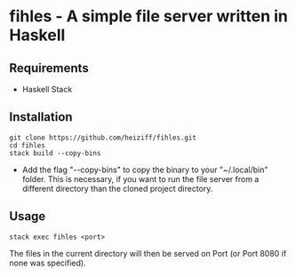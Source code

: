 # fihles - A simple file server written in Haskell

Requirements
------------
- Haskell Stack

Installation
------------
    git clone https://github.com/heiziff/fihles.git
    cd fihles
    stack build --copy-bins


- Add the flag "--copy-bins" to copy the binary to your "~/.local/bin" folder. This is necessary, if you want to run the file server from a different directory than the cloned project directory.

Usage
-----

    stack exec fihles <port>


The files in the current directory will then be served on Port <port> (or Port 8080 if none was specified).
